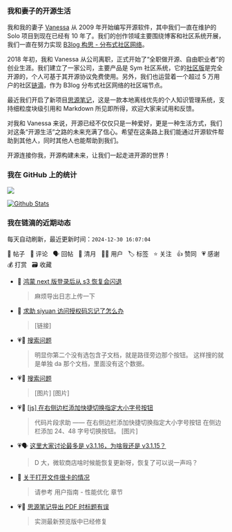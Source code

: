 ### 我和妻子的开源生活

我和我的妻子 [Vanessa](https://github.com/Vanessa219) 从 2009 年开始编写开源软件，其中我们一直在维护的 Solo 项目到现在已经有 10 年了。我们的创作领域主要围绕博客和社区系统开展，我们一直在努力实现 [B3log 构思 - 分布式社区网络](https://ld246.com/article/1546941897596)。

2018 年初，我和 Vanessa 从公司离职，正式开始了“全职做开源、自由职业者”的创业生涯。我们建立了一家公司，主要产品是 Sym 社区系统，它的[社区版](https://github.com/88250/symphony)是完全开源的，个人可基于其开源协议免费使用。另外，我们也运营着一个超过 5 万用户的社区[链滴](https://ld246.com)，作为 B3log 分布式社区网络的社区端节点。

最近我们开启了新项目[思源笔记](https://github.com/siyuan-note/siyuan)，这是一款本地离线优先的个人知识管理系统，支持细粒度块级引用和 Markdown 所见即所得，欢迎大家来试用和反馈。

对我和 Vanessa 来说，开源已经不仅仅只是一种爱好，更是一种生活方式，我们对这条“开源生活”之路的未来充满了信心。希望在这条路上我们能通过开源软件帮助到其他人，同时其他人也能帮助到我们。

开源连接你我，开源构建未来，让我们一起走进开源的世界！

### 我在 GitHub 上的统计

<a title="Hits" target="_blank" href="https://github.com/88250/88250"><img src="https://hits.b3log.org/88250/88250.svg"></a>

[![Github Stats](https://github-readme-stats.vercel.app/api?username=88250&theme=tokyonight&show_icons=true)](https://github.com/88250)

<!--events start -->

### 我在链滴的近期动态

每天自动刷新，最近更新时间：`2024-12-30 16:07:04`

📝 帖子 &nbsp; 💬 评论 &nbsp; 🗣 回帖 &nbsp; 🌙 清月 &nbsp; 👨‍💻 用户 &nbsp; 🏷️ 标签 &nbsp; ⭐️ 关注 &nbsp; 👍 赞同 &nbsp; 💗 感谢 &nbsp; 💰 打赏 &nbsp; 🗃 收藏

* 💬 [鸿蒙 next 版登录后从 s3 恢复会闪退](https://ld246.com/article/1735540271773/comment/1735541764122#comments)

  > 麻烦导出日志上传一下
* 💬 [求助 siyuan 访问授权码忘记了怎么办](https://ld246.com/article/1735524281390/comment/1735525024790#comments)

  > [链接]
* 💗💬 [搜索问题](https://ld246.com/article/1735118443431/comment/1735119344095#comments)

  > 明显你第二个没有选包含子文档，就是路径旁边那个按钮。 这样搜的就是单独 da 那个文档，里面没有这个数据。
* 💗💬 [搜索问题](https://ld246.com/article/1735118443431/comment/1735129949569#comments)

  > [图片] [图片]
* 💗📝 [[js] 在右侧边栏添加快捷切换指定大小字号按钮](https://ld246.com/article/1735489255593)

  > 代码片段求助 —— 在右侧边栏添加快捷切换指定大小字号按钮 在侧边栏添加 24、48 字号切换按钮。 [图片]
* 💗🗣 [这里大家讨论最多是 v3.1.16，为啥我还是 v3.1.15？](https://ld246.com/article/1735004640528/comment/1735005032789#comments)

  > D 大，微软商店啥时候能恢复更新呀，恢复了可以说一声吗？
* 💬 [关于打开文件很卡的情况](https://ld246.com/article/1735465244171/comment/1735469723161#comments)

  > 请参考 用户指南 - 性能优化 章节
* 💗💬 [思源笔记导出 PDF 时标题有误](https://ld246.com/article/1735405469940/comment/1735459968850#comments)

  > 实测最新预览版中已经修复


<!--events end -->
